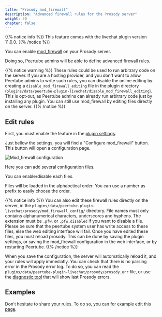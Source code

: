 ```yaml
---
title: "Prosody mod_firewall"
description: "Advanced firewall rules for the Prosody server"
weight: 30
chapter: false
---
```


{{% notice info %}}
This feature comes with the livechat plugin version 11.0.0.
{{% /notice %}}

You can enable [mod_firewall](https://modules.prosody.im/mod_firewall) on your Prosody server.

Doing so, Peertube admins will be able to define advanced firewall rules.

{{% notice warning %}}
These rules could be used to run arbitrary code on the server.
If you are a hosting provider, and you don't want to allow Peertube admins to write such rules, you can disable the online editing by creating a `disable_mod_firewall_editing` file in the plugin directory (`plugins/data/peertube-plugin-livechat/disable_mod_firewall_editing`).
This is opt-out, as Peertube admins can already run arbitrary code just by installing any plugin.
You can still use mod_firewall by editing files directly on the server.
{{% /notice %}}

## Edit rules

First, you must enable the feature in the [plugin settings](/peertube-plugin-livechat/documentation/admin/settings).

Just bellow the settings, you will find a "Configure mod_firewall" button.
This button will open a configuration page.

![Mod_firewall configuration](/peertube-plugin-livechat/images/mod_firewall.png?classes=shadow,border&height=400px)

Here you can add several configuration files.

You can enable/disable each files.

Files will be loaded in the alphabetical order.
You can use a number as prefix to easily choose the order.

{{% notice info %}}
You can also edit these firewall rules directly on the server, in the `plugins/data/peertube-plugin-livechat/prosody/mod_firewall_config/` directory.
File names must only contains alphanumerical characters, underscores and hyphens.
The extension must be `.pfw`, or `.pfw.disabled` if you want to disable a file.
Please be sure that the peertube system user has write access to these files, else the web editing interface will fail.
Once you have edited these files, you must reload prosody.
This can be done by saving the plugin settings, or saving the mod_firewall configuration in the web interface, or by restarting Peertube.
{{% /notice %}}

When you save the configuration, the server will automatically reload it, and your rules will apply immediatly.
You can check that there is no parsing error in the Prosody error log.
To do so, you can read the `plugins/data/peertube-plugin-livechat/prosody/prosody.err` file, or use the [diagnostic tool](/peertube-plugin-livechat/documentation/installation/troubleshooting/) that will show last Prosody errors.

## Examples

Don't hesitate to share your rules.
To do so, you can for example edit this [page](/peertube-plugin-livechat/contributing/document/#write-documentation).
